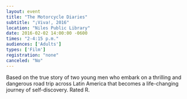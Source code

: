 ```yaml
---
layout: event
title: "The Motorcycle Diaries"
subtitle: "¡Viva!, 2016"
location: "Niles Public Library"
date: 2016-02-02 14:00:00 -0600
times: "2-4:15 p.m."
audiences: ['Adults']
types: ['Film']
registration: "none"
canceled: "No"
---
```

Based on the true story of two young men who embark on a thrilling and dangerous road trip across Latin America that becomes a life-changing journey of self-discovery. Rated R.
